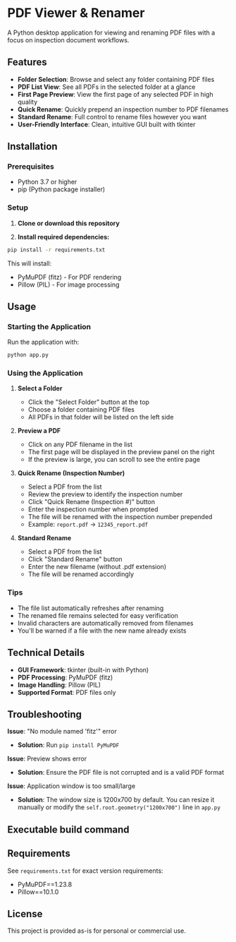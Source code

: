 # PDF Viewer & Renamer

A Python desktop application for viewing and renaming PDF files with a focus on inspection document workflows.

## Features

- **Folder Selection**: Browse and select any folder containing PDF files
- **PDF List View**: See all PDFs in the selected folder at a glance
- **First Page Preview**: View the first page of any selected PDF in high quality
- **Quick Rename**: Quickly prepend an inspection number to PDF filenames
- **Standard Rename**: Full control to rename files however you want
- **User-Friendly Interface**: Clean, intuitive GUI built with tkinter

## Installation

### Prerequisites

- Python 3.7 or higher
- pip (Python package installer)

### Setup

1. **Clone or download this repository**

2. **Install required dependencies:**

```bash
pip install -r requirements.txt
```

This will install:
- PyMuPDF (fitz) - For PDF rendering
- Pillow (PIL) - For image processing

## Usage

### Starting the Application

Run the application with:

```bash
python app.py
```

### Using the Application

1. **Select a Folder**
   - Click the "Select Folder" button at the top
   - Choose a folder containing PDF files
   - All PDFs in that folder will be listed on the left side

2. **Preview a PDF**
   - Click on any PDF filename in the list
   - The first page will be displayed in the preview panel on the right
   - If the preview is large, you can scroll to see the entire page

3. **Quick Rename (Inspection Number)**
   - Select a PDF from the list
   - Review the preview to identify the inspection number
   - Click "Quick Rename (Inspection #)" button
   - Enter the inspection number when prompted
   - The file will be renamed with the inspection number prepended
   - Example: `report.pdf` → `12345_report.pdf`

4. **Standard Rename**
   - Select a PDF from the list
   - Click "Standard Rename" button
   - Enter the new filename (without .pdf extension)
   - The file will be renamed accordingly

### Tips

- The file list automatically refreshes after renaming
- The renamed file remains selected for easy verification
- Invalid characters are automatically removed from filenames
- You'll be warned if a file with the new name already exists

## Technical Details

- **GUI Framework**: tkinter (built-in with Python)
- **PDF Processing**: PyMuPDF (fitz)
- **Image Handling**: Pillow (PIL)
- **Supported Format**: PDF files only

## Troubleshooting

**Issue**: "No module named 'fitz'" error
- **Solution**: Run `pip install PyMuPDF`

**Issue**: Preview shows error
- **Solution**: Ensure the PDF file is not corrupted and is a valid PDF format

**Issue**: Application window is too small/large
- **Solution**: The window size is 1200x700 by default. You can resize it manually or modify the `self.root.geometry("1200x700")` line in `app.py`

## Executable build command


## Requirements

See `requirements.txt` for exact version requirements:
- PyMuPDF==1.23.8
- Pillow==10.1.0

## License

This project is provided as-is for personal or commercial use.
